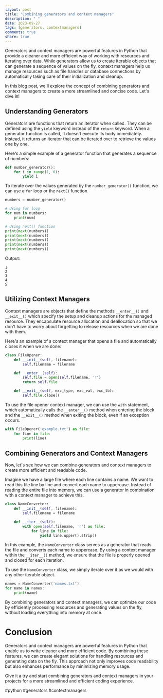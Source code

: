 ```yaml
---
layout: post
title: "Combining generators and context managers"
description: " "
date: 2023-09-27
tags: [generators, contextmanagers]
comments: true
share: true
---
```


Generators and context managers are powerful features in Python that provide a cleaner and more efficient way of working with resources and iterating over data. While generators allow us to create iterable objects that can generate a sequence of values on the fly, context managers help us manage resources such as file handles or database connections by automatically taking care of their initialization and cleanup.

In this blog post, we'll explore the concept of combining generators and context managers to create a more streamlined and concise code. Let's dive in!

## Understanding Generators

Generators are functions that return an iterator when called. They can be defined using the `yield` keyword instead of the `return` keyword. When a generator function is called, it doesn't execute its body immediately. Instead, it returns an iterator that can be iterated over to retrieve the values one by one.

Here's a simple example of a generator function that generates a sequence of numbers:

```python
def number_generator():
    for i in range(1, 6):
        yield i
```
To iterate over the values generated by the `number_generator()` function, we can use a `for` loop or the `next()` function.

```python
numbers = number_generator()

# Using for loop
for num in numbers:
    print(num)

# Using next() function
print(next(numbers))
print(next(numbers))
print(next(numbers))
print(next(numbers))
print(next(numbers))
```
Output:
```
1
2
3
4
5
```

## Utilizing Context Managers

Context managers are objects that define the methods `__enter__()` and `__exit__()` which specify the setup and cleanup actions for the managed resource. They encapsulate resource allocation and deallocation so that we don't have to worry about forgetting to release resources when we are done with them.

Here's an example of a context manager that opens a file and automatically closes it when we are done:

```python
class FileOpener:
    def __init__(self, filename):
        self.filename = filename

    def __enter__(self):
        self.file = open(self.filename, 'r')
        return self.file

    def __exit__(self, exc_type, exc_val, exc_tb):
        self.file.close()
```

To use the file opener context manager, we can use the `with` statement, which automatically calls the `__enter__()` method when entering the block and the `__exit__()` method when exiting the block, even if an exception occurs.

```python
with FileOpener('example.txt') as file:
    for line in file:
        print(line)
```

## Combining Generators and Context Managers

Now, let's see how we can combine generators and context managers to create more efficient and readable code.

Imagine we have a large file where each line contains a name. We want to read this file line by line and convert each name to uppercase. Instead of reading the entire file into memory, we can use a generator in combination with a context manager to achieve this.

```python
class NameConverter:
    def __init__(self, filename):
        self.filename = filename

    def __iter__(self):
        with open(self.filename, 'r') as file:
            for line in file:
                yield line.upper().strip()
```

In this example, the `NameConverter` class serves as a generator that reads the file and converts each name to uppercase. By using a context manager within the `__iter__()` method, we ensure that the file is properly opened and closed for each iteration.

To use the `NameConverter` class, we simply iterate over it as we would with any other iterable object.

```python
names = NameConverter('names.txt')
for name in names:
    print(name)
```

By combining generators and context managers, we can optimize our code by efficiently processing resources and generating values on the fly, without loading everything into memory at once.

# Conclusion

Generators and context managers are powerful features in Python that enable us to write cleaner and more efficient code. By combining these features, we can create elegant solutions for handling resources and generating data on the fly. This approach not only improves code readability but also enhances performance by minimizing memory usage.

Give it a try and start combining generators and context managers in your projects for a more streamlined and efficient coding experience.

#python #generators #contextmanagers